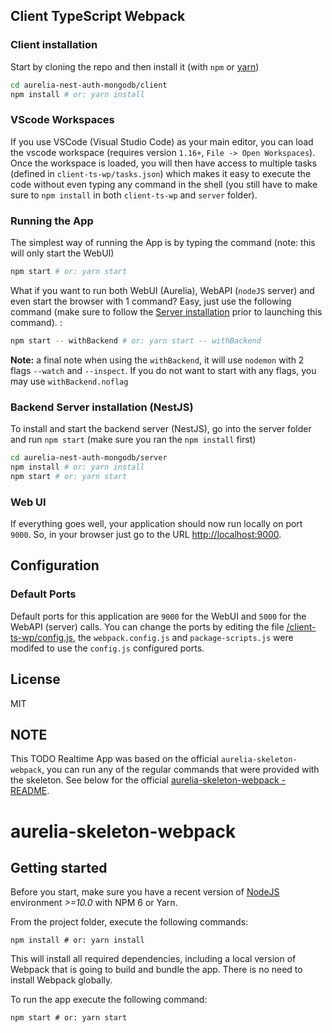 ## Client TypeScript Webpack

### Client installation
Start by cloning the repo and then install it (with `npm` or [yarn](https://yarnpkg.com/))
```bash
cd aurelia-nest-auth-mongodb/client
npm install # or: yarn install
```

### VScode Workspaces
If you use VSCode (Visual Studio Code) as your main editor, you can load the vscode workspace (requires version `1.16+`, `File -> Open Workspaces`). Once the workspace is loaded, you will then have access to multiple tasks (defined in `client-ts-wp/tasks.json`) which makes it easy to execute the code without even typing any command in the shell (you still have to make sure to `npm install` in both `client-ts-wp` and `server` folder).


### Running the App
The simplest way of running the App is by typing the command (note: this will only start the WebUI)
```bash
npm start # or: yarn start
```
What if you want to run both WebUI (Aurelia), WebAPI (`nodeJS` server) and even start the browser with 1 command?
Easy, just use the following command (make sure to follow the [Server installation](#backend-server-installation-nodejs) prior to launching this command). :
```bash
npm start -- withBackend # or: yarn start -- withBackend
```
**Note:** a final note when using the `withBackend`, it will use `nodemon` with 2 flags `--watch` and `--inspect`. If you do not want to start with any flags, you may use `withBackend.noflag`

### Backend Server installation (NestJS)
To install and start the backend server (NestJS), go into the server folder and run `npm start` (make sure you ran the `npm install` first)
```bash
cd aurelia-nest-auth-mongodb/server
npm install # or: yarn install
npm start # or: yarn start
```

### Web UI
If everything goes well, your application should now run locally on port `9000`. So, in your browser just go to the URL [http://localhost:9000](http://localhost:9000).

## Configuration

### Default Ports
Default ports for this application are `9000` for the WebUI and `5000` for the WebAPI (server) calls. You can change the ports by editing the file [/client-ts-wp/config.js](https://github.com/ghiscoding/aurelia-nest-auth-mongodb/blob/master/client-ts-wp/config.js), the `webpack.config.js` and `package-scripts.js` were modifed to use the `config.js` configured ports.

## License
MIT

## NOTE
This TODO Realtime App was based on the official `aurelia-skeleton-webpack`, you can run any of the regular commands that were provided with the skeleton. See below for the official [aurelia-skeleton-webpack - README](https://github.com/aurelia/skeleton-navigation/tree/master/skeleton-typescript-webpack).

# aurelia-skeleton-webpack

## Getting started

Before you start, make sure you have a recent version of [NodeJS](http://nodejs.org/) environment *>=10.0* with NPM 6 or Yarn.

From the project folder, execute the following commands:

```shell
npm install # or: yarn install
```

This will install all required dependencies, including a local version of Webpack that is going to
build and bundle the app. There is no need to install Webpack globally.

To run the app execute the following command:

```shell
npm start # or: yarn start
```
